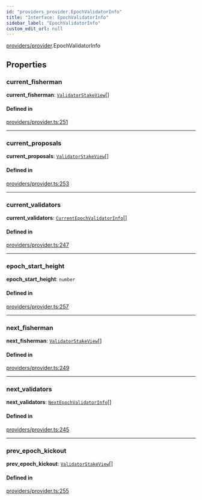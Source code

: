 ```yaml
---
id: "providers_provider.EpochValidatorInfo"
title: "Interface: EpochValidatorInfo"
sidebar_label: "EpochValidatorInfo"
custom_edit_url: null
---
```


[providers/provider](../modules/providers_provider.md).EpochValidatorInfo

## Properties

### current\_fisherman

 **current\_fisherman**: [`ValidatorStakeView`](providers_provider.ValidatorStakeView.md)[]

#### Defined in

[providers/provider.ts:251](https://github.com/maxhr/near--near-api-js/blob/57fed346/packages/near-api-js/src/providers/provider.ts#L251)

___

### current\_proposals

 **current\_proposals**: [`ValidatorStakeView`](providers_provider.ValidatorStakeView.md)[]

#### Defined in

[providers/provider.ts:253](https://github.com/maxhr/near--near-api-js/blob/57fed346/packages/near-api-js/src/providers/provider.ts#L253)

___

### current\_validators

 **current\_validators**: [`CurrentEpochValidatorInfo`](providers_provider.CurrentEpochValidatorInfo.md)[]

#### Defined in

[providers/provider.ts:247](https://github.com/maxhr/near--near-api-js/blob/57fed346/packages/near-api-js/src/providers/provider.ts#L247)

___

### epoch\_start\_height

 **epoch\_start\_height**: `number`

#### Defined in

[providers/provider.ts:257](https://github.com/maxhr/near--near-api-js/blob/57fed346/packages/near-api-js/src/providers/provider.ts#L257)

___

### next\_fisherman

 **next\_fisherman**: [`ValidatorStakeView`](providers_provider.ValidatorStakeView.md)[]

#### Defined in

[providers/provider.ts:249](https://github.com/maxhr/near--near-api-js/blob/57fed346/packages/near-api-js/src/providers/provider.ts#L249)

___

### next\_validators

 **next\_validators**: [`NextEpochValidatorInfo`](providers_provider.NextEpochValidatorInfo.md)[]

#### Defined in

[providers/provider.ts:245](https://github.com/maxhr/near--near-api-js/blob/57fed346/packages/near-api-js/src/providers/provider.ts#L245)

___

### prev\_epoch\_kickout

 **prev\_epoch\_kickout**: [`ValidatorStakeView`](providers_provider.ValidatorStakeView.md)[]

#### Defined in

[providers/provider.ts:255](https://github.com/maxhr/near--near-api-js/blob/57fed346/packages/near-api-js/src/providers/provider.ts#L255)
